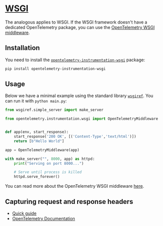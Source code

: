 # [WSGI][wsgi]

The analogous applies to WSGI. If the WSGI framework doesn't have a dedicated OpenTelemetry
package, you can use the [OpenTelemetry WSGI middleware][opentelemetry-wsgi].

## Installation

You need to install the [`opentelemetry-instrumentation-wsgi`][pypi-otel-wsgi] package:

```bash
pip install opentelemetry-instrumentation-wsgi
```

## Usage

Below we have a minimal example using the standard library [`wsgiref`][wsgiref]. You can run it with `python main.py`:

```py title="main.py"
from wsgiref.simple_server import make_server

from opentelemetry.instrumentation.wsgi import OpenTelemetryMiddleware


def app(env, start_response):
    start_response('200 OK', [('Content-Type','text/html')])
    return [b"Hello World"]

app = OpenTelemetryMiddleware(app)

with make_server("", 8000, app) as httpd:
    print("Serving on port 8000...")

    # Serve until process is killed
    httpd.serve_forever()
```

You can read more about the OpenTelemetry WSGI middleware [here][opentelemetry-wsgi].

## Capturing request and response headers
<!-- note that this section is duplicated for different frameworks but with slightly different links -->

- [Quick guide](../http_servers.md#capturing-http-server-request-and-response-headers)
- [OpenTelemetry Documentation](https://opentelemetry-python-contrib.readthedocs.io/en/latest/instrumentation/wsgi/wsgi.html#capture-http-request-and-response-headers)

[wsgi]: https://wsgi.readthedocs.io/en/latest/
[opentelemetry-wsgi]: https://opentelemetry-python-contrib.readthedocs.io/en/latest/instrumentation/wsgi/wsgi.html
[pypi-otel-wsgi]: https://pypi.org/project/opentelemetry-instrumentation-wsgi/
[wsgiref]: https://docs.python.org/3/library/wsgiref.html
